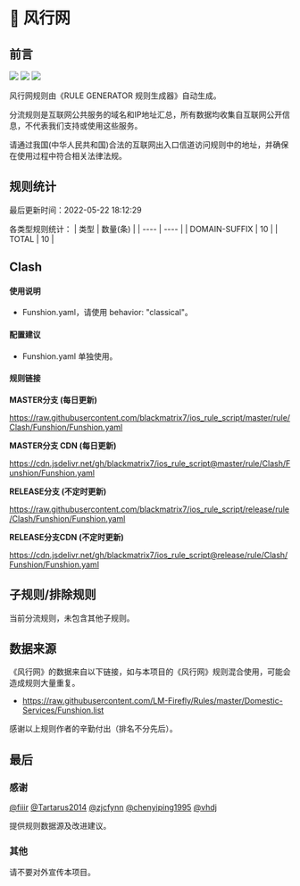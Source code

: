 # 🧸 风行网

## 前言

![](https://shields.io/badge/-移除重复规则-ff69b4) ![](https://shields.io/badge/-DOMAIN与DOMAIN--SUFFIX合并-green) ![](https://shields.io/badge/-IP--CIDR(6)合并-blueviolet) 

风行网规则由《RULE GENERATOR 规则生成器》自动生成。

分流规则是互联网公共服务的域名和IP地址汇总，所有数据均收集自互联网公开信息，不代表我们支持或使用这些服务。

请通过我国(中华人民共和国)合法的互联网出入口信道访问规则中的地址，并确保在使用过程中符合相关法律法规。

## 规则统计

最后更新时间：2022-05-22 18:12:29

各类型规则统计：
| 类型 | 数量(条)  | 
| ---- | ----  |
| DOMAIN-SUFFIX | 10  | 
| TOTAL | 10  | 


## Clash 

#### 使用说明
- Funshion.yaml，请使用 behavior: "classical"。

#### 配置建议
- Funshion.yaml 单独使用。

#### 规则链接
**MASTER分支 (每日更新)**

https://raw.githubusercontent.com/blackmatrix7/ios_rule_script/master/rule/Clash/Funshion/Funshion.yaml

**MASTER分支 CDN (每日更新)**

https://cdn.jsdelivr.net/gh/blackmatrix7/ios_rule_script@master/rule/Clash/Funshion/Funshion.yaml

**RELEASE分支 (不定时更新)**

https://raw.githubusercontent.com/blackmatrix7/ios_rule_script/release/rule/Clash/Funshion/Funshion.yaml

**RELEASE分支CDN (不定时更新)**

https://cdn.jsdelivr.net/gh/blackmatrix7/ios_rule_script@release/rule/Clash/Funshion/Funshion.yaml

## 子规则/排除规则


当前分流规则，未包含其他子规则。

## 数据来源

《风行网》的数据来自以下链接，如与本项目的《风行网》规则混合使用，可能会造成规则大量重复。

- https://raw.githubusercontent.com/LM-Firefly/Rules/master/Domestic-Services/Funshion.list


感谢以上规则作者的辛勤付出（排名不分先后）。

## 最后

### 感谢

[@fiiir](https://github.com/fiiir) [@Tartarus2014](https://github.com/Tartarus2014) [@zjcfynn](https://github.com/zjcfynn) [@chenyiping1995](https://github.com/chenyiping1995) [@vhdj](https://github.com/vhdj)

提供规则数据源及改进建议。

### 其他

请不要对外宣传本项目。